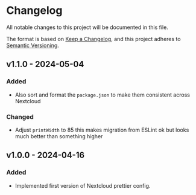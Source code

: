 # Changelog

All notable changes to this project will be documented in this file.

The format is based on [Keep a Changelog](https://keepachangelog.com/en/1.1.0/),
and this project adheres to [Semantic Versioning](https://semver.org/spec/v2.0.0.html).

## v1.1.0 - 2024-05-04

### Added

-   Also sort and format the `package.json` to make them consistent across Nextcloud

### Changed

-   Adjust `printWidth` to 85 this makes migration from ESLint ok but looks much better than something higher

## v1.0.0 - 2024-04-16

### Added

-   Implemented first version of Nextcloud prettier config.

<!--
  SPDX-FileCopyrightText: 2024 Nextcloud contributors
  SPDX-License-Identifier: CC0-1.0
-->

